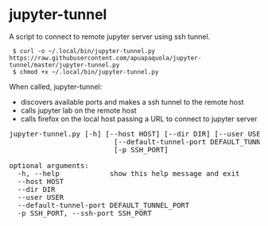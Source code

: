 # jupyter-tunnel
A script to connect to remote jupyter server using ssh tunnel.

```
 $ curl -o ~/.local/bin/jupyter-tunnel.py https://raw.githubusercontent.com/apuapaquola/jupyter-tunnel/master/jupyter-tunnel.py
 $ chmod +x ~/.local/bin/jupyter-tunnel.py
```

When called, jupyter-tunnel:
+ discovers available ports and makes a ssh tunnel to the remote host
+ calls jupyter lab on the remote host
+ calls firefox on the local host passing a URL to connect to jupyter server

<pre>
jupyter-tunnel.py [-h] [--host HOST] [--dir DIR] [--user USER]
                         [--default-tunnel-port DEFAULT_TUNNEL_PORT]
                         [-p SSH_PORT]

optional arguments:
  -h, --help            show this help message and exit
  --host HOST
  --dir DIR
  --user USER
  --default-tunnel-port DEFAULT_TUNNEL_PORT
  -p SSH_PORT, --ssh-port SSH_PORT

</pre>
